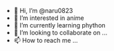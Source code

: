- 👋 Hi, I’m @naru0823
- 👀 I’m interested in anime
- 🌱 I’m currently learning phython
- 💞️ I’m looking to collaborate on ...
- 📫 How to reach me ...

<!---
naru0823/naru0823 is a ✨ special ✨ repository because its `README.md` (this file) appears on your GitHub profile.
You can click the Preview link to take a look at your changes.
--->
